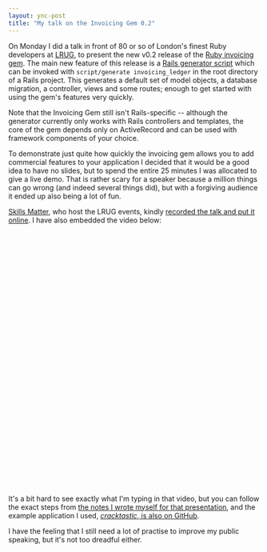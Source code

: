 ```yaml
---
layout: ync-post
title: "My talk on the Invoicing Gem 0.2"
---
```


On Monday I did a talk in front of 80 or so of London's finest Ruby developers at
[LRUG](http://lrug.org/), to present the new v0.2 release of the
[Ruby invoicing gem](http://ept.github.com/invoicing/). The main new feature of this release is a
[Rails generator script](http://rubigen.rubyforge.org/) which can be invoked with
`script/generate invoicing_ledger` in the root directory of a Rails project. This
generates a default set of model objects, a database migration, a controller, views and some routes;
enough to get started with using the gem's features very quickly.

Note that the Invoicing Gem still
isn't Rails-specific -- although the generator currently only works with Rails controllers and
templates, the core of the gem depends only on ActiveRecord and can be used with framework
components of your choice.

To demonstrate just quite how quickly the invoicing gem allows you to
add commercial features to your application I decided that it would be a good idea to have no
slides, but to spend the entire 25 minutes I was allocated to give a live demo. That is rather scary
for a speaker because a million things can go wrong (and indeed several things did), but with a
forgiving audience it ended up also being a lot of
fun.

[Skills Matter](http://skillsmatter.com/), who host the LRUG events, kindly
[recorded the talk and put it online](http://skillsmatter.com/podcast/ajax-ria/invoicing-gem). I
have also embedded the video below:

<object width="550px" height="512px">
    <param name="allowfullscreen" value="true" />
    <param name="allowscriptaccess" value="always" />
    <param name="movie" value="http://vimeo.com/moogaloop.swf?clip_id=4279902&server=vimeo.com&show_title=1&show_byline=1&show_portrait=0&color=00ADEF&fullscreen=1" />
    <embed src="http://vimeo.com/moogaloop.swf?clip_id=4279902&server=vimeo.com&show_title=1&show_byline=1&show_portrait=0&color=00ADEF&fullscreen=1"
      type="application/x-shockwave-flash" allowfullscreen="true" allowscriptaccess="always"
      width="550px" height="512px"></embed>
</object>

It's a bit hard to see exactly what I'm typing in that video, but you can follow the exact steps from
[the notes I wrote myself for that presentation](http://ept.github.com/invoicing/2009/04/21/invoicing-0-2-generator.html),
and the example application I used, [*cracktastic*, is also on GitHub](http://github.com/ept/cracktastic).

I have the feeling that I still need a lot of practise to improve my public speaking,
but it's not too dreadful either.
